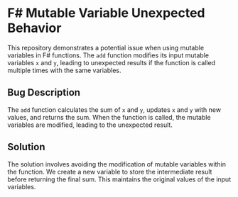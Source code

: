 # F# Mutable Variable Unexpected Behavior

This repository demonstrates a potential issue when using mutable variables in F# functions. The `add` function modifies its input mutable variables `x` and `y`, leading to unexpected results if the function is called multiple times with the same variables.

## Bug Description
The `add` function calculates the sum of `x` and `y`, updates `x` and `y` with new values, and returns the sum. When the function is called, the mutable variables are modified, leading to the unexpected result.

## Solution
The solution involves avoiding the modification of mutable variables within the function. We create a new variable to store the intermediate result before returning the final sum. This maintains the original values of the input variables. 